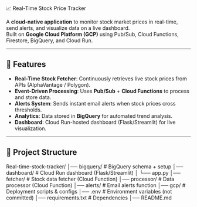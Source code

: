 📈 Real-Time Stock Price Tracker

A **cloud-native application** to monitor stock market prices in real-time, send alerts, and visualize data on a live dashboard.  
Built on **Google Cloud Platform (GCP)** using Pub/Sub, Cloud Functions, Firestore, BigQuery, and Cloud Run.


---

## 🚀 Features
- **Real-Time Stock Fetcher**: Continuously retrieves live stock prices from APIs (AlphaVantage / Polygon).
- **Event-Driven Processing**: Uses **Pub/Sub** + **Cloud Functions** to process and store data.
- **Alerts System**: Sends instant email alerts when stock prices cross thresholds.
- **Analytics**: Data stored in **BigQuery** for automated trend analysis.
- **Dashboard**: Cloud Run-hosted dashboard (Flask/Streamlit) for live visualization.

---

## 📂 Project Structure

Real-time-stock-tracker/ │── bigquery/        # BigQuery schema + setup │── dashboard/       # Cloud Run dashboard (Flask/Streamlit) │   └── app.py │── fetcher/         # Stock data fetcher (Cloud Function) │── processor/       # Data processor (Cloud Function) │── alerts/          # Email alerts function │── gcp/             # Deployment scripts & configs │── .env             # Environment variables (not committed) │── requirements.txt # Dependencies │── README.md
